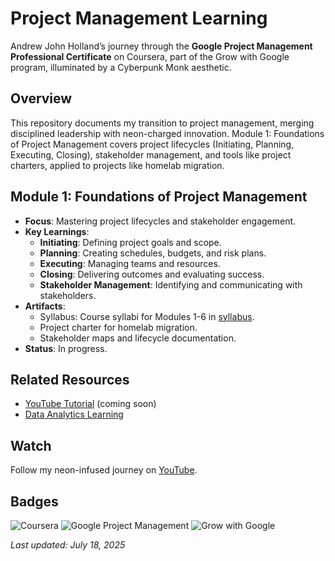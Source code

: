 # Project Management Learning
Andrew John Holland’s journey through the **Google Project Management Professional Certificate** on Coursera, part of the Grow with Google program, illuminated by a Cyberpunk Monk aesthetic.

## Overview
This repository documents my transition to project management, merging disciplined leadership with neon-charged innovation. Module 1: Foundations of Project Management covers project lifecycles (Initiating, Planning, Executing, Closing), stakeholder management, and tools like project charters, applied to projects like homelab migration.

## Module 1: Foundations of Project Management
- **Focus**: Mastering project lifecycles and stakeholder engagement.
- **Key Learnings**:
  - **Initiating**: Defining project goals and scope.
  - **Planning**: Creating schedules, budgets, and risk plans.
  - **Executing**: Managing teams and resources.
  - **Closing**: Delivering outcomes and evaluating success.
  - **Stakeholder Management**: Identifying and communicating with stakeholders.
- **Artifacts**:
  - Syllabus: Course syllabi for Modules 1-6 in [syllabus](./syllabus).
  - Project charter for homelab migration.
  - Stakeholder maps and lifecycle documentation.
- **Status**: In progress.

## Related Resources
- [YouTube Tutorial](https://www.youtube.com/@SilicaStormSiam) (coming soon)
- [Data Analytics Learning](https://github.com/silicastormsiam/data-analytics-learning)

## Watch
Follow my neon-infused journey on [YouTube](https://www.youtube.com/@SilicaStormSiam).

## Badges
![Coursera](https://img.shields.io/badge/Coursera-FF69B4?logo=coursera&logoColor=white)
![Google Project Management](https://img.shields.io/badge/Google%20Project%20Management-00FF00?logo=google&logoColor=white)
![Grow with Google](https://img.shields.io/badge/Grow%20with%20Google-800080?logo=google&logoColor=white)

*Last updated: July 18, 2025*

